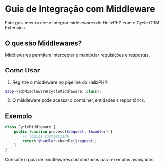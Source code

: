 # Guia de Integração com Middleware

Este guia mostra como integrar middlewares do HelixPHP com o Cycle ORM Extension.

## O que são Middlewares?
Middlewares permitem interceptar e manipular requisições e respostas.

## Como Usar
1. Registre o middleware no pipeline do HelixPHP:
```php
$app->addMiddleware(CycleMiddleware::class);
```
2. O middleware pode acessar o container, entidades e repositórios.

## Exemplo
```php
class CycleMiddleware {
    public function process($request, $handler) {
        // lógica customizada
        return $handler->handle($request);
    }
}
```

Consulte o guia de middlewares customizados para exemplos avançados.
